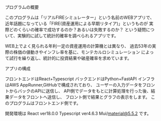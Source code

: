 プログラムの概要

このプログラムは「リアルFIREシミュレーター」という名前のWEBアプリで、
近年話題になっている「FIRE(資産運用による早期リタイア)」というものが
実際どのくらいの確率で成功するのか？あるいは失敗するのか？
という疑問について、実験的に試して統計的確率を調べられるアプリです。

WEB上でよく見られる年利一定の資産運用の計算機とは異なり、
過去53年の実際の株価の値動きやインフレ率を基に、モンテカルロシミュレーション
によって試行を繰り返し、統計的に投資結果や破産確率を求めています。

アプリの構成

フロントエンドはReact+Typescript
バックエンドはPython+FastAPI
インフラはAWS AppRunner,GitHubで構成されており、
ユーザーの入力データをフロントからバックのAPIに送信し、
API側でデータをもとに計算処理を行った後、結果データをフロントへ送信し、
フロント側で結果とグラフの表示をします。
このプログラムはフロントエンド側です。

開発環境は
React ver18.0.0
Typescript ver4.6.3
Mui/material@5.5.2
です。
 
